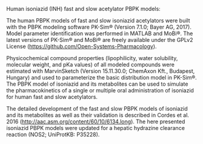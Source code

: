 Human isoniazid (INH) fast and slow acetylator PBPK models:

The human PBPK models of fast and slow isoniazid acetylators were built with the PBPK modeling software PK-Sim® (Version 7.1.0; Bayer AG, 2017). Model parameter identification was performed in MATLAB and MoBi®. The latest versions of PK-Sim® and MoBi® are freely available under the GPLv2 License (https://github.com/Open-Systems-Pharmacology). 

Physicochemical compound properties (lipophilicity, water solubility, molecular weight, and pKa values) of all modeled compounds were estimated with MarvinSketch (Version 15.11.30.0; ChemAxon Kft., Budapest, Hungary) and used to parameterize the basic distribution model in PK-Sim®. The PBPK model of isoniazid and its metabolites can be used to simulate the pharmacokinetics of a single or multiple oral administration of isoniazid for human fast and slow acetylators. 

The detailed development of the fast and slow PBPK models of isoniazid and its metabolites as well as their validation is described in  Cordes et al. 2016 (http://aac.asm.org/content/60/10/6134.long). The here presented isoniazid PBPK models were updated for a hepatic hydrazine clearance reaction (NOS2; UniProtKB: P35228).

